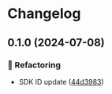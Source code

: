 # Changelog

## 0.1.0 (2024-07-08)


### 🔄 Refactoring

* SDK ID update ([44d3983](https://github.com/spotify/confidence-sdk-rust/commit/44d3983075f3e310d1411da226a9b6e7b9abaf23))
